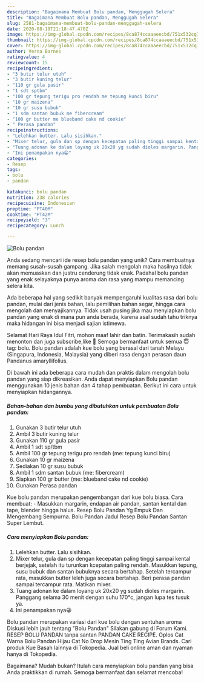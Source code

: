 ```yaml
---
description: "Bagaimana Membuat Bolu pandan, Menggugah Selera"
title: "Bagaimana Membuat Bolu pandan, Menggugah Selera"
slug: 2581-bagaimana-membuat-bolu-pandan-menggugah-selera
date: 2020-08-19T21:18:47.470Z
image: https://img-global.cpcdn.com/recipes/8ca874ccaaaeecbd/751x532cq70/bolu-pandan-foto-resep-utama.jpg
thumbnail: https://img-global.cpcdn.com/recipes/8ca874ccaaaeecbd/751x532cq70/bolu-pandan-foto-resep-utama.jpg
cover: https://img-global.cpcdn.com/recipes/8ca874ccaaaeecbd/751x532cq70/bolu-pandan-foto-resep-utama.jpg
author: Verna Barnes
ratingvalue: 4
reviewcount: 15
recipeingredient:
- "3 butir telur utuh"
- "3 butir kuning telur"
- "110 gr gula pasir"
- "1 sdt sptbm"
- "100 gr tepung terigu pro rendah me tepung kunci biru"
- "10 gr maizena"
- "10 gr susu bubuk"
- "1 sdm santan bubuk me fibercream"
- "100 gr butter me blueband cake nd cookie"
- " Perasa pandan"
recipeinstructions:
- "Lelehkan butter. Lalu sisihkan."
- "Mixer telur, gula dan sp dengan kecepatan paling tinggi sampai kental berjejak, setelah itu turunkan kcepatan paling rendah. Masukkan tepung, susu bubuk dan santan bubuknya secara bertahap. Setelah tercampur rata, masukkan butter leleh juga secara bertahap. Beri perasa pandan sampai tercampur rata. Matikan mixer."
- "Tuang adonan ke dalam loyang uk 20x20 yg sudah dioles margarin. Panggang selama 30 menit dengan suhu 170°c, jangan lupa tes tusuk ya."
- "Ini penampakan nya😀"
categories:
- Resep
tags:
- bolu
- pandan

katakunci: bolu pandan 
nutrition: 238 calories
recipecuisine: Indonesian
preptime: "PT40M"
cooktime: "PT42M"
recipeyield: "3"
recipecategory: Lunch

---
```



![Bolu pandan](https://img-global.cpcdn.com/recipes/8ca874ccaaaeecbd/751x532cq70/bolu-pandan-foto-resep-utama.jpg)

Anda sedang mencari ide resep bolu pandan yang unik? Cara membuatnya memang susah-susah gampang. Jika salah mengolah maka hasilnya tidak akan memuaskan dan justru cenderung tidak enak. Padahal bolu pandan yang enak selayaknya punya aroma dan rasa yang mampu memancing selera kita.

Ada beberapa hal yang sedikit banyak mempengaruhi kualitas rasa dari bolu pandan, mulai dari jenis bahan, lalu pemilihan bahan segar, hingga cara mengolah dan menyajikannya. Tidak usah pusing jika mau menyiapkan bolu pandan yang enak di mana pun anda berada, karena asal sudah tahu triknya maka hidangan ini bisa menjadi sajian istimewa.

Selamat Hari Raya Idul Fitri, mohon maaf lahir dan batin. Terimakasih sudah menonton dan juga subscribe,like 🙏 Semoga bermanfaat untuk semua 😇 tag: bolu. Bolu pandan adalah kue bolu yang berasal dari tanah Melayu (Singapura, Indonesia, Malaysia) yang diberi rasa dengan perasan daun Pandanus amaryllifolius.


Di bawah ini ada beberapa cara mudah dan praktis dalam mengolah bolu pandan yang siap dikreasikan. Anda dapat menyiapkan Bolu pandan menggunakan 10 jenis bahan dan 4 tahap pembuatan. Berikut ini cara untuk menyiapkan hidangannya.

<!--inarticleads1-->

##### Bahan-bahan dan bumbu yang dibutuhkan untuk pembuatan Bolu pandan:

1. Gunakan 3 butir telur utuh
1. Ambil 3 butir kuning telur
1. Gunakan 110 gr gula pasir
1. Ambil 1 sdt sp/tbm
1. Ambil 100 gr tepung terigu pro rendah (me: tepung kunci biru)
1. Gunakan 10 gr maizena
1. Sediakan 10 gr susu bubuk
1. Ambil 1 sdm santan bubuk (me: fibercream)
1. Siapkan 100 gr butter (me: blueband cake nd cookie)
1. Gunakan  Perasa pandan


Kue bolu pandan merupakan pengembangan dari kue bolu biasa. Cara membuat: - Masukkan margarin, endapan air pandan, santan kental dan tape, blender hingga halus. Resep Bolu Pandan Yg Empuk Dan Mengembang Sempurna. Bolu Pandan Jadul Resep Bolu Pandan Santan Super Lembut. 

<!--inarticleads2-->

##### Cara menyiapkan Bolu pandan:

1. Lelehkan butter. Lalu sisihkan.
1. Mixer telur, gula dan sp dengan kecepatan paling tinggi sampai kental berjejak, setelah itu turunkan kcepatan paling rendah. Masukkan tepung, susu bubuk dan santan bubuknya secara bertahap. Setelah tercampur rata, masukkan butter leleh juga secara bertahap. Beri perasa pandan sampai tercampur rata. Matikan mixer.
1. Tuang adonan ke dalam loyang uk 20x20 yg sudah dioles margarin. Panggang selama 30 menit dengan suhu 170°c, jangan lupa tes tusuk ya.
1. Ini penampakan nya😀


Bolu pandan merupakan variasi dari kue bolu dengan sentuhan aroma Diskusi lebih jauh tentang &#34;Bolu Pandan&#34; Silakan gabung di Forum Kami. RESEP BOLU PANDAN tanpa santan PANDAN CAKE RECIPE. Oplos Cat Warna Bolu Pandan Hijau Cat No Drop Mesin Ting Ting Avian Brands. Cari produk Kue Basah lainnya di Tokopedia. Jual beli online aman dan nyaman hanya di Tokopedia. 

Bagaimana? Mudah bukan? Itulah cara menyiapkan bolu pandan yang bisa Anda praktikkan di rumah. Semoga bermanfaat dan selamat mencoba!

